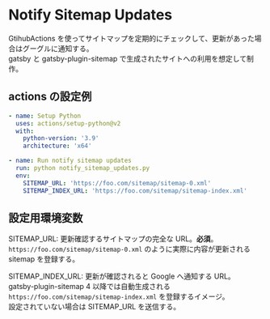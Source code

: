 # Notify Sitemap Updates

GtihubActions を使ってサイトマップを定期的にチェックして、更新があった場合はグーグルに通知する。  
gatsby と gatsby-plugin-sitemap で生成されたサイトへの利用を想定して制作。

## actions の設定例

```yml
- name: Setup Python
  uses: actions/setup-python@v2
  with:
    python-version: '3.9'
    architecture: 'x64'

- name: Run notify sitemap updates
  run: python notify_sitemap_updates.py
  env:
    SITEMAP_URL: 'https://foo.com/sitemap/sitemap-0.xml'
    SITEMAP_INDEX_URL: 'https://foo.com/sitemap/sitemap-index.xml'
```

## 設定用環境変数

SITEMAP_URL: 更新確認するサイトマップの完全な URL。**必須**。  
`https://foo.com/sitemap/sitemap-0.xml` のように実際に内容が更新される sitemap を登録する。

SITEMAP_INDEX_URL: 更新が確認されると Google へ通知する URL。  
gatsby-plugin-sitemap 4 以降では自動生成される `https://foo.com/sitemap/sitemap-index.xml` を登録するイメージ。  
設定されていない場合は SITEMAP_URL を送信する。
